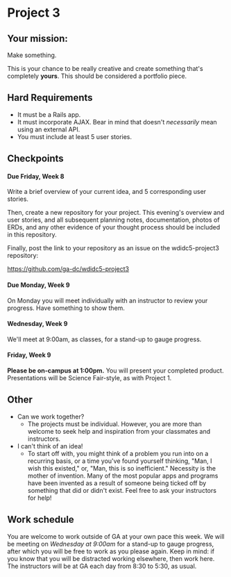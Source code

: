 # Project 3

## Your mission:

Make something.

This is your chance to be really creative and create something that's completely **yours**. This should be considered a portfolio piece.

## Hard Requirements

- It must be a Rails app.
- It must incorporate AJAX. Bear in mind that doesn't *necessarily* mean using an external API.
- You must include at least 5 user stories.

## Checkpoints

#### Due Friday, Week 8

Write a brief overview of your current idea, and 5 corresponding user stories.

Then, create a new repository for your project. This evening's overview and user stories, and all subsequent planning notes, documentation, photos of ERDs, and any other evidence of your thought process should be included in this repository. 

Finally, post the link to your repository as an issue on the wdidc5-project3 repository:

https://github.com/ga-dc/wdidc5-project3

#### Due Monday, Week 9

On Monday you will meet individually with an instructor to review your progress. Have something to show them.

#### Wednesday, Week 9

We'll meet at 9:00am, as classes, for a stand-up to gauge progress.

#### Friday, Week 9

**Please be on-campus at 1:00pm.** You will present your completed product. Presentations will be Science Fair-style, as with Project 1. 

## Other 

- Can we work together?
  - The projects must be individual. However, you are more than welcome to seek help and inspiration from your classmates and instructors.
- I can't think of an idea!
  - To start off with, you might think of a problem you run into on a recurring basis, or a time you've found yourself thinking, "Man, I wish this existed," or, "Man, this is so inefficient." Necessity is the mother of invention. Many of the most popular apps and programs have been invented as a result of someone being ticked off by something that did or didn't exist. Feel free to ask your instructors for help!

## Work schedule

You are welcome to work outside of GA at your own pace this week. We will be meeting on *Wednesday at 9:00am* for a stand-up to gauge progress, after which you will be free to work as you please again. Keep in mind: if you know that you will be distracted working elsewhere, then work here. The instructors will be at GA each day from 8:30 to 5:30, as usual.

